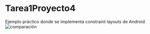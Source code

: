 # Tarea1Proyecto4
Ejemplo práctico donde se implementa constraint layouts de Android
![comparación](https://github.com/mvindasr/Tarea1Proyecto4/assets/78513855/2ededb9c-a99e-46aa-8e18-8d919ef879b2)
